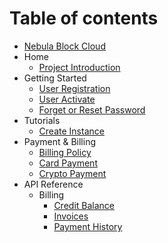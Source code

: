 # Table of contents

* [Nebula Block Cloud](README.md)
* Home
    * [Project Introduction](Home/Project_Introduction.md)
* Getting Started
    * [User Registration](Getting_Started/User_Registration.md)
    * [User Activate](Getting_Started/User_Activate.md)
    * [Forget or Reset Password](Getting_Started/Forget_and_Reset_Password.md)
* Tutorials
    * [Create Instance](Tutorials/Create_Instance.md)
* Payment & Billing
    * [Billing Policy](Payment_and_Billing/Billing_Policy.md)
    * [Card Payment](Payment_and_Billing/Card_Payment.md)
    * [Crypto Payment](Payment_and_Billing/Crypto_Payment.md)
* API Reference
    * Billing
        * [Credit Balance](API_Reference/Billing_Resources/Credit_Balance.md)
        * [Invoices](API_Reference/Billing_Resources/Invoices.md)
        * [Payment History](API_Reference/Billing_Resources/Payment_History.md)

